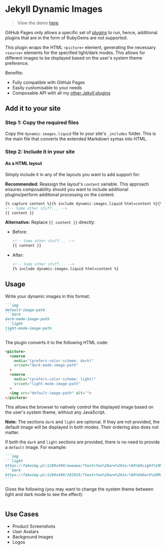 # Jekyll Dynamic Images

> View the demo [here](https://richdom2185.github.io/jekyll-dynamic-images).

GitHub Pages only allows a specific set of [plugins](https://pages.github.com/versions/) to run, hence, additional plugins that are in the form of RubyGems are not supported.

This plugin wraps the HTML `<picture>` element, generating the necessary `<source>` elements for the specified light/dark modes. This allows for different images to be displayed based on the user's system theme preference.

Benefits:

* Fully compatible with GitHub Pages
* Easily customisable to your needs
* Composable API with all my [other Jekyll plugins](https://github.com/RichDom2185/jekyll-showcase)

## Add it to your site

### Step 1: Copy the required files

Copy the `dynamic-images.liquid` file to your site's `_includes` folder. This is the main file that converts the extended Markdown syntax into HTML.

### Step 2: Include it in your site

#### As a HTML layout

Simply include it in any of the layouts you want to add support for:

**Recommended:** Reassign the layout's `content` variable. This approach ensures composability should you want to include additional plugins/perform additional processing on the content.

```html
{% capture content %}{% include dynamic-images.liquid html=content %}{% endcapture %}
<!-- Some other stuff... -->
{{ content }}
```

**Alternative:** Replace `{{ content }}` directly:

* Before:

  ```html
  <!-- Some other stuff... -->
  {{ content }}
  ```

* After:

  ```html
  <!-- Some other stuff... -->
  {% include dynamic-images.liquid html=content %}
  ```

## Usage

Write your dynamic images in this format:

````markdown
```img
default-image-path
```dark
dark-mode-image-path
```light
light-mode-image-path
```
````

The plugin converts it to the following HTML code:

```html
<picture>
  <source
    media="(prefers-color-scheme: dark)"
    srcset="dark-mode-image-path"
  >
  <source
    media="(prefers-color-scheme: light)"
    srcset="light-mode-image-path"
  >
  <img src="default-image-path" alt="">
</picture>
```

This allows the browser to natively control the displayed image based on the user's system theme, without any JavaScript.

**Note:** The sections `dark` and `light` are optional. If they are not provided, the default image will be displayed in both modes. Their ordering also does not matter.

If both the `dark` and `light` sections are provided, there is no need to provide a `default` image. For example:

````markdown
```img
```light
https://fakeimg.pl/1200x400/eaeaea/?text=You%20are%20in:%0A%0ALight%20Mode%20%E2%98%80%EF%B8%8F&font=museo&font_size=72
```dark
https://fakeimg.pl/1200x400/282828/?text=You%20are%20in:%0A%0ADark%20Mode%20%F0%9F%8C%91&font=museo&font_size=72
```
````

Gives the following (you may want to change the system theme between light and dark mode to see the effect):

<picture>
  <source
    media="(prefers-color-scheme: light)"
    srcset="https://fakeimg.pl/1200x400/eaeaea/?text=You%20are%20in:%0A%0ALight%20Mode%20%E2%98%80%EF%B8%8F&font=museo&font_size=72"
  >
  <source
    media="(prefers-color-scheme: dark)"
    srcset="https://fakeimg.pl/1200x400/282828/?text=You%20are%20in:%0A%0ADark%20Mode%20%F0%9F%8C%91&font=museo&font_size=72"
  >
  <img src="" alt="">
</picture>

## Use Cases

* Product Screenshots
* User Avatars
* Background Images
* Logos
